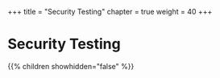 +++
title = "Security Testing"
chapter = true
weight = 40
+++

# Security Testing

{{% children showhidden="false" %}}
